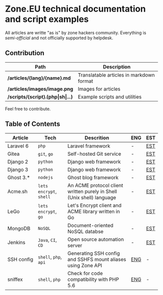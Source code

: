 # Zone.EU technical documentation and script examples

All articles are writte "as is" by zone hackers community. Everything is *semi-official* and not officially supported by helpdesk.

## Contribution
| Path | Description |
| --- | --- |
| **/articles/{lang}/{name}.md** | Translatable articles in markdown format |
| **/articles/images/image.png**| Images for articles |
| **/scripts/{script}.(php\|sh\|...)** | Example scripts and utilities |

Feel free to contribute. 

## Table of Contents
| Article | Tech | Descrition | ENG | EST |
| --- | --- | --- | --- | --- |
| Laravel&nbsp;6 | `php` | Laravel framework | - | [EST](./articles/est/PHP-Laravel-6.md) |
| Gitea | `git`, `go` | Self-hosted Git service | - | [EST](./articles/est/Go-Gitea.md) |
| Django&nbsp;2 | `python` | Django web framework | - | [EST](./articles/est/Python-Django-2.md) |
| Django&nbsp;3 | `python` | Django web framework | - | [EST](./articles/est/Python-Django-3.md) |
| Ghost 3.* | `nodejs` | Ghost blog framework | - | [EST](./articles/est/Ghost.md) |
| Acme.sh | `lets encrypt`, `shell` | An ACME protocol client written purely in Shell (Unix shell) language | - | [EST](./articles/est/LetsEncrypt-Acme.sh.md) |
| LeGo | `lets encrypt`, `go` | Let's Encrypt client and ACME library written in Go | - | [EST](./articles/est/LetsEncrypt-Lego.md) |
| MongoDB | `NoSQL` | Document-oriented NoSQL databse | - | [EST](./articles/est/MongoDB.md) |
| Jenkins | `Java`, `CI`, `CD` | Open source automation server | - | [EST](./articles/est/Java-Jenkins.md) |
| SSH&nbsp;config | `shell`, `php`, `api`| Generating SSH config and SSHFS mount aliases using Zone API | [ENG](./articles/eng/SSH-config-and-fs-from-zone-api.md) | - |
| sniffex | `shell`, `php`| Check for code compatibility with PHP 5.6 | [ENG](./articles/eng/sniffex-PHP-compatibility-check.md) | - |